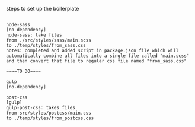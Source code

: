 steps to set up the boilerplate

<!-- ===== node-sass ====== -->

<!-- === End node-sass === -->

~~~~DONE~~~~

node-sass
[no dependency]
node-sass: take files
from ./src/styles/sass/main.scss
to ./temp/styles/from_sass.css
notes: completed and added script in package.json file which will automatically combine all files into a single file called "main.scss" and then convert that file to regular css file named "from_sass.css"

~~~~TO DO~~~~

gulp
[no-dependency]

post-css
[gulp]
gulp-post-css: takes files
from src/styles/postcss/main.css
to ./temp/styles/from_postcss.css
